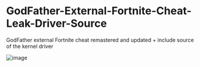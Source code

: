 # GodFather-External-Fortnite-Cheat-Leak-Driver-Source
GodFather external Fortnite cheat remastered and updated + include source of the kernel driver 


![image](https://user-images.githubusercontent.com/99323729/153781975-6ebae536-2b96-46f4-ae4f-e2f6db97193e.png)






